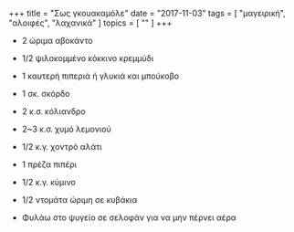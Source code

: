 +++
title = "Σως γκουακαμόλε"
date = "2017-11-03"
tags = [ "μαγειρική", "αλοιφές", "λαχανικά" ]
topics = [ "" ]
+++

-   2 ώριμα αβοκάντο
-   1/2 ψιλοκομμένο κόκκινο κρεμμύδι
-   1 καυτερή πιπεριά ή γλυκιά και μπούκοβο
-   1 σκ. σκόρδο
-   2 κ.σ. κόλιανδρο
-   2~3 κ.σ. χυμό λεμονιού
-   1/2 κ.γ. χοντρό αλάτι
-   1 πρέζα πιπέρι
-   1/2 κ.γ. κύμινο
-   1/2 ντομάτα ώριμη σε κυβάκια

-   Φυλάω στο ψυγείο σε σελοφάν για να μην πέρνει αέρα
